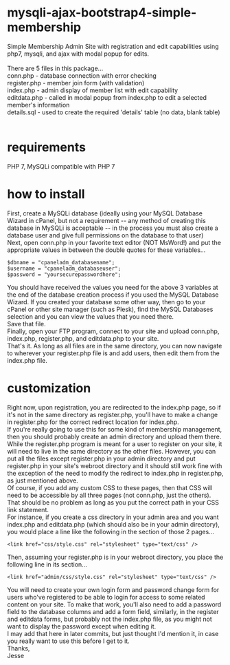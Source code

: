 # mysqli-ajax-bootstrap4-simple-membership
Simple Membership Admin Site with registration and edit capabilities using php7, mysqli, and ajax with modal popup for edits.<br/>
<br/>
There are 5 files in this package...<br/>
conn.php - database connection with error checking<br/>
register.php - member join form (with validation)<br/>
index.php - admin display of member list with edit capability<br/>
editdata.php - called in modal popup from index.php to edit a selected member's information<br/>
details.sql - used to create the required 'details' table (no data, blank table)<br/>
<br/>
# requirements
PHP 7, MySQLi compatible with PHP 7
<br/>
# how to install
First, create a MySQLi database (ideally using your MySQL Database Wizard in cPanel, but not a requirement -- any method of creating this database in MySQLi is acceptable -- in the process you must also create a database user and give full permissions on the database to that user)<br/>
Next, open conn.php in your favorite text editor (NOT MsWord!) and put the appropriate values in between the double quotes for these variables...<br/>
```
$dbname = "cpaneladm_databasename";
$username = "cpaneladm_databaseuser";
$password = "yoursecurepasswordhere";
```
You should have received the values you need for the above 3 variables at the end of the database creation process if you used the MySQL Database Wizard. If you created your database some other way, then go to your cPanel or other site manager (such as Plesk), find the MySQL Databases selection and you can view the values that you need there.<br/>
Save that file.<br/>
Finally, open your FTP program, connect to your site and upload conn.php, index.php, register.php, and editdata.php to your site.<br/>
That's it. As long as all files are in the same directory, you can now navigate to wherever your register.php file is and add users, then edit them from the index.php file.<br/>
# customization
Right now, upon registration, you are redirected to the index.php page, so if it's not in the same directory as register.php, you'll have to make a change in register.php for the correct redirect location for index.php.<br/>
If you're really going to use this for some kind of membership management, then you should probably create an admin directory and upload them there.<br/>
While the register.php program is meant for a user to register on your site, it will need to live in the same directory as the other files. However, you can put all the files except register.php in your admin directory and put register.php in your site's webroot directory and it should still work fine with the exception of the need to modify the redirect to index.php in register.php, as just mentioned above.<br/>
Of course, if you add any custom CSS to these pages, then that CSS will need to be accessible by all three pages (not conn.php, just the others). That should be no problem as long as you put the correct path in your CSS link statement.<br/>
For instance, if you create a css directory in your admin area and you want index.php and editdata.php (which should also be in your admin directory), you would place a line like the following in the <head></head> section of those 2 pages...<br/>
```
<link href="css/style.css" rel="stylesheet" type="text/css" />
```
Then, assuming your register.php is in your webroot directory, you place the following line in its <head></head> section...<br/>
```
<link href="admin/css/style.css" rel="stylesheet" type="text/css" />
```
You will need to create your own login form and password change form for users who've registered to be able to login for access to some related content on your site. To make that work, you'll also need to add a password field to the database columns and add a form field, similarly, in the register and editdata forms, but probably not the index.php file, as you might not want to display the password except when editing it.<br/>
I may add that here in later commits, but just thought I'd mention it, in case you really want to use this before I get to it.<br/>
Thanks,<br/>
Jesse<br/>
